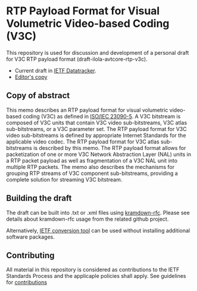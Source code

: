 # RTP Payload Format for Visual Volumetric Video-based Coding (V3C)

This repository is used for discussion and development of a personal draft for V3C RTP payload format (draft-ilola-avtcore-rtp-v3c). 

* Current draft in [IETF Datatracker](https://datatracker.ietf.org/doc/draft-ietf-avtcore-rtp-v3c/).
* [Editor's copy](https://github.com/laurilo/draft-ilola-avtcore-rtp-v3c/blob/main/draft/draft-ietf-avtcore-rtp-v3c.md)

## Copy of abstract

This memo describes an RTP payload format for visual volumetric video-based coding (V3C) as defined in [ISO/IEC 23090-5](https://www.iso.org/standard/73025.html). A V3C bitstream is composed of V3C units that contain V3C video sub-bitstreams, V3C atlas sub-bitstreams, or a V3C parameter set. The RTP payload format for V3C video sub-bitstreams is defined by appropriate Internet Standards for the applicable video codec. The RTP payload format for V3C atlas sub-bitstreams is described by this memo. The RTP payload format allows for packetization of one or more V3C Network Abstraction Layer (NAL) units in a RTP packet payload as well as fragmentation of a V3C NAL unit into multiple RTP packets. The memo also describes the mechanisms for grouping RTP streams of V3C component sub-bitstreams, providing a complete solution for streaming V3C bitstream. 

## Building the draft

The draft can be built into .txt or .xml files using [kramdown-rfc](https://github.com/cabo/kramdown-rfc). Please see details about kramdown-rfc usage from the related github project. 

Alternatively, [IETF conversion tool](https://author-tools.ietf.org/) can be used without installing additional software packages.

## Contributing

All material in this repository is considered as contributions to the IETF Standards Process and the applicaple policies shall apply. See guidelines for [contributions](https://github.com/laurilo/draft-ilola-avtcore-rtp-v3c/blob/main/CONTRIBUTING.md)
